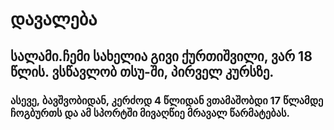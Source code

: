 # დავალება

## სალამი.ჩემი სახელია გივი ქურთიშვილი, ვარ 18 წლის. ვსწავლობ თსუ-ში, პირველ კურსზე.
### ასევე, ბავშვობიდან, კერძოდ 4 წლიდან ვთამაშობდი 17 წლამდე ჩოგბურთს და ამ სპორტში მივაღწიე მრავალ წარმატებას.
